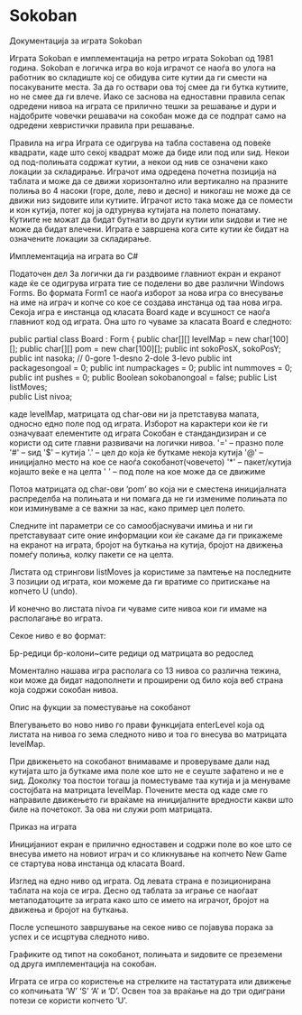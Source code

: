 # Sokoban
Документација за играта Sokoban

Играта Sokoban е имплементација на ретро играта Sokoban од 1981 година. Sokoban е логичка игра во која играчот се наоѓа во улога на работник во складиште кој се обидува сите кутии да ги смести на посакуваните места. За да го оствари ова тој смее да ги бутка кутиите, но не смее да ги влече.
Иако се заснова на едноставни правила сепак одредени нивоа на играта се прилично тешки за решавање и дури и најдобрите човечки решавачи на сокобан може да се подпрат само на одредени хевристички правила при решавање.

Правила на игра
Играта се одигрува на табла составена од повеќе квадрати, каде што секој квадрат може да биде или под или ѕид. Некои од под-полињата содржат кутии, а некои од нив се означени како локации за складирање.
Играчот има одредена почетна позиција на таблата и може да се движи хоризонтално или вертикално на празните полиња во 4 насоки (горе, доле, лево и десно) и никогаш не може да се движи низ ѕидовите или кутиите. Играчот исто така може да се помести и кон кутија, потег кој ја одтурнува кутијата на полето понатаму. Кутиите не можат да бидат бутнати во други кутии или ѕидови и тие не може да бидат влечени. Играта е завршена кога сите кутии ќе бидат на означените локации за складирање.

Имплементација на играта во C#

Податочен дел
За логички да ги раздвоиме главниот екран и екранот каде ќе се одигрува играта тие се поделени во две различни Windows Forms. Во формата Form1 се наоѓа изборот за нова игра со внесување на име на играч и копче со кое се создава инстанца од таа нова игра. Секоја игра e инстанца од класата Board каде и всушност се наоѓа главниот код од играта. 
Она што го чуваме за класата Board e следното:

public partial class Board : Form
    {
        public char[][] levelMap = new char[100][];
        public char[][] pom = new char[100][];
        public int sokoPosX, sokoPosY;
        public int nasoka; // 0-gore 1-desno 2-dole 3-levo
        public int packagesongoal = 0;
        public int numpackages = 0;
        public int nummoves = 0;
        public int pushes = 0;
        public Boolean sokobanongoal = false;
        public List<String> listMoves;	
        public List<String> nivoa;


каде levelMap, матрицата од char-ови ни ја претставува мапата, односно едно поле под од играта. Изборот на карактери кои ќе ги означуваат елементите од играта Сокобан е стандандизиран и се користи од сите главни развивачи на логички нивоа.
'=' – празно поле
'#' – ѕид
'$' – кутија
'.' – цел до која ќе буткаме некоја кутија
'@' – иницијално место на кое се наоѓа сокобанот(човечето)
'*' – пакет/кутија којашто веќе е на целта
' ' – под поле на кое може да се движиме


Потоа матрицата од char-ови ‘pom’ во која ни е сместена иницијалната распределба на полињата и ни помага да не ги измениме полињата по кои изминуваме а се важни за нас, како пример цел полето.

Следните int параметри се со самообјаснувачи имиња и ни ги претставуваат сите оние информации кои ќе сакаме да ги прикажеме на екранот на играта, бројот на буткања на кутија, бројот на движења помеѓу полиња, колку пакети се на целта.

Листата од стрингови listMoves ја користиме за памтење на последните 3 позиции од играта, кои можеме да ги вратиме со притискање на копчето U (undo).

И конечно во листата nivoa ги чуваме сите нивоа кои ги имаме на располагање во играта.

Секое ниво е во формат:

Бр-редици бр-колони~сите редици од матрицата во редослед

Моментално нашава игра располага со 13 нивоа со различна тежина, кои може да бидат надополнети и проширени од било која веб страна која содржи сокобан нивоа.

Опис на фукции за поместување на сокобанот

Влегувањето во ново ниво го прави функцијата enterLevel која од листата на нивоа го зема следното ниво и тоа го внесува во матрицата levelMap.

При движењето на сокобанот внимаваме и проверуваме дали над кутијата што ја буткаме има поле кое што не е сеуште зафатено и не е ѕид. Доколку тоа постои тогаш ја поместуваме таа кутија и ја менуваме состојбата на матрицата levelMap. Почените места од каде сме го направиле движењето ги враќаме на иницијалните вредности какви што биле на почетокот. За ова ни служи pom матрицата.

Приказ на играта

Иницијаниот екран е прилично едноставен и содржи поле во кое што се внесува името на новиот играч и со кликнување на копчето New Game се стартува нова инстанца од класата Board.

 


 

Изглед на едно ниво од играта. Од левата страна е позиционирана таблата на која се игра.  Десно од таблата за играње се наоѓаат метаподатоците за играта како што се името на играчот, бројот на движења и бројот на буткања.

После успешното завршување на секое ниво се појавува порака за успех и се исцртува следното ниво.

Графиките од типот на сокобанот, полињата и ѕидовите се преземени од друга имплементација на сокобан.

Играта се игра со користење на стрелките на тастатурата или движење со копчињата ‘W’ ‘S’ ‘A’ и ‘D’. Освен тоа за враќање на до три одиграни потези се користи копчето ‘U’.
